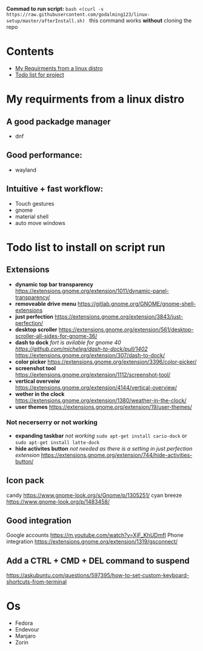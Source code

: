 **Commad to run script:** `bash <(curl -s https://raw.githubusercontent.com/godalming123/linux-setup/master/afterInstall.sh) ` this command works **without** cloning the repo

# Contents

- [My Requirments from a linux distro](#My-requirments-from-a-linux-distro)
- [Todo list for project](#Todo-list-to-install-on-script-run)

# My requirments from a linux distro

## A good packadge manager

- dnf

## Good performance:

- wayland

## Intuitive + fast workflow:

- Touch gestures
- gnome
- material shell
- auto move windows

# Todo list to install on script run

## Extensions
- **dynamic top bar transparency** https://extensions.gnome.org/extension/1011/dynamic-panel-transparency/
- **removeable drive menu** https://gitlab.gnome.org/GNOME/gnome-shell-extensions
- **just perfection** https://extensions.gnome.org/extension/3843/just-perfection/
-  **desktop scroller** https://extensions.gnome.org/extension/561/desktop-scroller-all-sides-for-gnome-36/
- **dash to dock** _fort is avilable for gnome 40 https://github.com/micheleg/dash-to-dock/pull/1402_  https://extensions.gnome.org/extension/307/dash-to-dock/
- **color picker** https://extensions.gnome.org/extension/3396/color-picker/
- **screenshot tool** https://extensions.gnome.org/extension/1112/screenshot-tool/
- **vertical overveiw** https://extensions.gnome.org/extension/4144/vertical-overview/
- **wether in the clock** https://extensions.gnome.org/extension/1380/weather-in-the-clock/
- **user themes** https://extensions.gnome.org/extension/19/user-themes/
### Not necerserry or not working
- **expanding taskbar** _not working_ `sudo apt-get install cario-dock` or `sudo apt-get install latte-dock`
- **hide activites button** _not needed as there is a setting in just perfection extension_ https://extensions.gnome.org/extension/744/hide-activities-button/



## Icon pack

candy https://www.gnome-look.org/s/Gnome/p/1305251/
cyan breeze https://www.gnome-look.org/p/1483458/

## Good integration

Google accounts https://m.youtube.com/watch?v=XjF_KhUDmfI
Phone integration https://extensions.gnome.org/extension/1319/gsconnect/

## Add a CTRL + CMD + DEL command to suspend

https://askubuntu.com/questions/597395/how-to-set-custom-keyboard-shortcuts-from-terminal

# Os

- Fedora
- Endevour
- Manjaro
- Zorin
